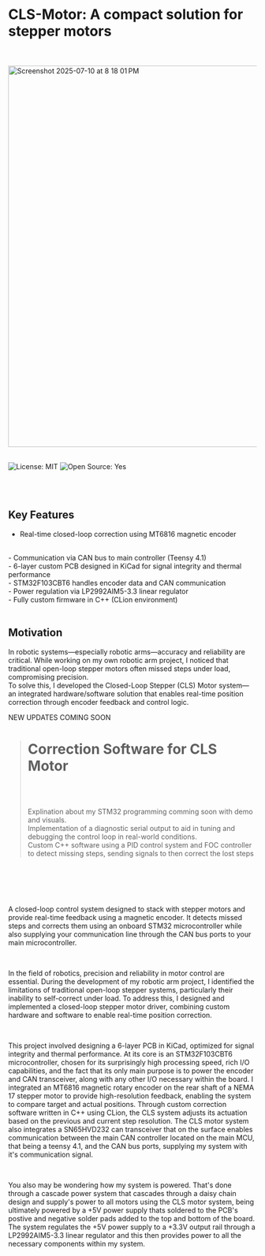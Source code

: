 # CLS-Motor: A compact solution for stepper motors
<br>
<br>

<img width="816" height="774" alt="Screenshot 2025-07-10 at 8 18 01 PM" src="https://github.com/user-attachments/assets/3adc6257-9fb7-45ce-b775-6831fe6973de" />

<br>
<br>


  ![License: MIT](https://img.shields.io/badge/License-MIT-green.svg)        ![Open Source: Yes](https://img.shields.io/badge/Open%20Source-%E2%9D%A4-green.svg)


<br>
<br>

## Key Features
- Real-time closed-loop correction using MT6816 magnetic encoder
<br>
- Communication via CAN bus to main controller (Teensy 4.1)
<br>
- 6-layer custom PCB designed in KiCad for signal integrity and thermal performance
<br>
- STM32F103CBT6 handles encoder data and CAN communication
<br>
- Power regulation via LP2992AIM5-3.3 linear regulator
<br>
- Fully custom firmware in C++ (CLion environment)

<br>
<br>

## Motivation
In robotic systems—especially robotic arms—accuracy and reliability are critical. While working on my own robotic arm project, I noticed that traditional open-loop stepper motors often missed steps under load, compromising precision.
<br>
To solve this, I developed the Closed-Loop Stepper (CLS) Motor system—an integrated hardware/software solution that enables real-time position correction through encoder feedback and control logic.
<br>


NEW UPDATES COMING SOON
<br>

># Correction Software for CLS Motor
>
><br>
><br>
>
>Explination about my STM32 programming comming soon with demo and visuals.
> <br>
> Implementation of a diagnostic serial output to aid in tuning and debugging the control loop in real-world conditions.
> <br>
> Custom C++ software using a PID control system and FOC controller to detect missing steps, sending signals to then correct the lost steps
> <br>
>




<br>
<br>
<br>
<br>




A closed-loop control system designed to stack with stepper motors and provide real-time feedback using a magnetic encoder. It detects missed steps and corrects them using an onboard STM32 microcontroller while also supplying your communication line through the CAN bus ports to your main microcontroller.

  
  <br>

In the field of robotics, precision and reliability in motor control are essential. During the development of my robotic arm project, I identified the limitations of traditional open-loop stepper systems, particularly their inability to self-correct under load. To address this, I designed and implemented a closed-loop stepper motor driver, combining custom hardware and software to enable real-time position correction.

  
  <br>

This project involved designing a 6-layer PCB in KiCad, optimized for signal integrity and thermal performance. At its core is an STM32F103CBT6 microcontroller, chosen for its surprisingly high processing speed, rich I/O capabilities, and the fact that its only main purpose is to power the encoder and CAN transceiver, along with any other I/O necessary within the board. I integrated an MT6816 magnetic rotary encoder on the rear shaft of a NEMA 17 stepper motor to provide high-resolution feedback, enabling the system to compare target and actual positions. Through custom correction software written in C++ using CLion, the CLS system adjusts its actuation based on the previous and current step resolution. The CLS motor system also integrates a SN65HVD232 can transceiver that on the surface enables communication between the main CAN controller located on the main MCU, that being a teensy 4.1, and the CAN bus ports, supplying my system with it's communication signal.

  
  <br>

You also may be wondering how my system is powered. That's done through a cascade power system that cascades through a daisy chain design and supply's power to all motors using the CLS motor system, being ultimately powered by a +5V power supply thats soldered to the PCB's postive and negative solder pads added to the top and bottom of the board. The system regulates the +5V power supply to a +3.3V output rail through a LP2992AIM5-3.3 linear regulator and this then provides power to all the necessary components within my system.





